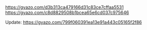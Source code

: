 https://gyazo.com/d3b313ca479166d31c83ce7cffaa5531
https://gyazo.com/c8d8829508b1bcea65e6cd037c975646

Update:
https://gyazo.com/799f060391ea13e91a443c05165f2f86
